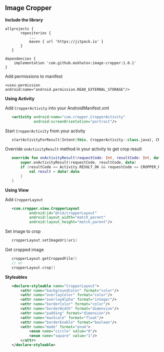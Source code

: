 ## Image Cropper

**Include the library**

 ```
 allprojects {
		repositories {
			...
			maven { url 'https://jitpack.io' }
		}
	}
  
 dependencies {
     implementation 'com.github.mukhatov:image-cropper:1.0.1'
 }
 ```

Add permissions to manifest

 ```
 <uses-permission android:name="android.permission.READ_EXTERNAL_STORAGE"/>
 ```
 
**Using Activity**

 Add `CropperActivity` into your AndroidManifest.xml
 ```xml
    <activity android:name="com.cropper.CropperActivity"
              android:screenOrientation="portrait"/>
 ```

 Start `CropperActivity` from your activity
 ```kotlin
    startActivityForResult(Intent(this, CropperActivity::class.java), CROPPER_REQUEST_CODE)
 ```

 Override `onActivityResult` method in your activity to get crop result
 ```kotlin
    override fun onActivityResult(requestCode: Int, resultCode: Int, data: Intent?) {
        super.onActivityResult(requestCode, resultCode, data)
        if (resultCode == Activity.RESULT_OK && requestCode == CROPPER_REQUEST_CODE) {
            val result = data?.data
        }
    }
 ```
 
 **Using View**

 Add `CropperLayout`
 ```xml
    <com.cropper.view.CropperLayout
            android:id="@+id/cropperLayout"
            android:layout_width="match_parent"
            android:layout_height="match_parent"/>
 ```

 Set image to crop
 ```kotlin
    cropperLayout.setImageUri(uri)
 ```

 Get cropped image
 ```kotlin
    cropperLayout.getCroppedFile()
    // or
    cropperLayout.crop()
 ```
 
 **Styleables**
 
 ```xml
    <declare-styleable name="CropperLayout">
        <attr name="backgroundColor" format="color"/>
        <attr name="overlayColor" format="color"/>
        <attr name="overlayAlpha" format="integer"/>
        <attr name="borderColor" format="color"/>
        <attr name="borderWidth" format="dimension"/>
        <attr name="padding" format="dimension"/>
        <attr name="maxScale" format="float"/>
        <attr name="borderEnable" format="boolean"/>
        <attr name="mode" format="enum">
            <enum name="circle" value="0"/>
            <enum name="square" value="1"/>
        </attr>
    </declare-styleable>
 ```
